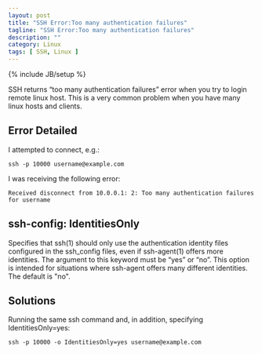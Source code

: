 ```yaml
---
layout: post
title: "SSH Error:Too many authentication failures"
tagline: "SSH Error:Too many authentication failures"
description: ""
category: Linux 
tags: [ SSH, Linux ]
---
```

{% include JB/setup %}

SSH returns “too many authentication failures” error when you try to login remote linux host. This is a very common problem when you have many linux hosts and clients.

## Error Detailed

I attempted to connect, e.g.:

	ssh -p 10000 username@example.com

I was receiving the following error:

	Received disconnect from 10.0.0.1: 2: Too many authentication failures for username

## ssh-config: IdentitiesOnly

Specifies that ssh(1) should only use the authentication identity files configured in the ssh_config files, even if ssh-agent(1) offers more identities.  The argument to this keyword must be “yes” or “no”.  This option is intended for situations where ssh-agent offers many different identities.  The default is "no".

## Solutions

Running the same ssh command and, in addition, specifying IdentitiesOnly=yes:

	ssh -p 10000 -o IdentitiesOnly=yes username@example.com

